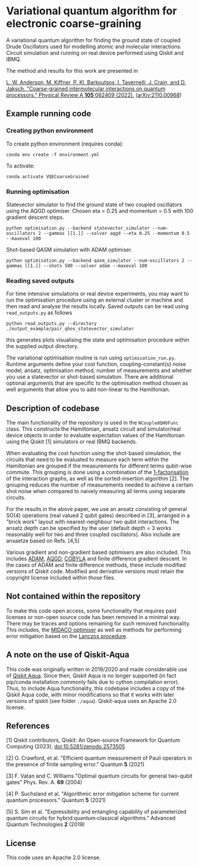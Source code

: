 # Variational quantum algorithm for electronic coarse-graining

A variational quantum algorithm for finding the ground state of coupled Drude Oscillators used for modelling atomic and
molecular interactions. Circuit simulation and running on real device performed using Qiskit and IBMQ.

The method and results for this work are presented in

[L. W. Anderson, M. Kiffner, P. Kl. Barkoutsos, I. Tavernelli, J. Crain, and D. Jaksch. "Coarse-grained intermolecular interactions on quantum processors." Physical Review A
**105** 062409 (2022).](https://doi.org/10.1103/PhysRevA.105.062409)
([arXiv:2110.00968](https://doi.org/10.48550/arXiv.2110.00968))

## Example running code

### Creating python environment

To create python environment (requires conda):

```
conda env create -f environment.yml
```

To activate:

```
conda activate VQECoarseGrained
```

### Running optimisation

Statevector simulator to find the ground state of two coupled oscillators using the AQGD optimiser. Chosen eta = 0.25
and momentum = 0.5 with 100 gradient descent steps.

  ```
  python optimisation.py --backend statevector_simulator --num-oscillators 2 --gammas [[1.]] --solver aqgd --eta 0.25 --momentum 0.5 --maxeval 100
  ```

Shot-based QASM simulation with ADAM optimiser.

  ```
  python optimisation.py --backend qasm_simulator --num-oscillators 2 --gammas [[1.]] --shots 500 --solver adam --maxeval 100
  ```

### Reading saved outputs

For time intensive simulations or real device experiments, you may want to run the optimisation procedure using an
external cluster or machine and then read and analyse the results locally. Saved outputs can be read using
`read_outputs.py` as follows

  ```
  python read_outputs.py --directory ./output_example/pair_qhos_statevector_simulator
  ```

this generates plots visualising the state and optimisation procedure within the supplied output directory.

The variational optimisation routine is run using `optimisation_run.py`. Runtime arguments define your cost function,
coupling-constant(s) noise model, ansatz, optimisation method, number of measurements and whether you use a
statevector or shot-based simulation. There are additional optional arguments that are specific to the optimisation
method chosen as well arguments that allow you to add non-linear to the Hamiltonian.

## Description of codebase

The main functionality of the repository is used in the `NCoupledQHOFunc` class. This constructs the Hamiltonian,
ansatz circuit and simulator/real device objects in order to evaluate expectation values of the
Hamiltonian using the Qiskit [1] simulators or real IBMQ backends.

When evaluating the cost function using the shot-based simulation, the circuits that need to be evaluated to measure
each term within the Hamiltonian are grouped if the measurements for different terms qubit-wise commute. This grouping
is done using a combination of the
[1-factorisation](https://en.wikipedia.org/wiki/Graph_factorization#Perfect_1-factorization) of the interaction graphs,
as well as the sorted-insertion algorithm [2]. The grouping reduces the number of measurements needed to achieve a
certain shot noise when compared to naively measuring all terms using separate circuits.

For the results in the above paper, we use an ansatz consisting of general SO(4) operations (real valued 2 qubit gates)
described in [3], arranged in a "brick work" layout with nearest-neighbour two qubit interactions. The ansatz depth
can be specified by the user (default depth = 3 works reasonably well for two and three coupled oscillators).
Also include are ansaetze based on Refs. [4,5]

Various gradient and non-gradient based optimisers are also included. This includes
[ADAM](https://qiskit.org/documentation/stubs/qiskit.aqua.components.optimizers.ADAM.html),
[AQGD](https://qiskit.org/documentation/stubs/qiskit.aqua.components.optimizers.AQGD.html),
[COBYLA](https://qiskit.org/documentation/stubs/qiskit.aqua.components.optimizers.COBYLA.html)
and finite difference gradient descent. In the cases of ADAM and finite difference methods, these include modified
versions of Qiskit code. Modified and derivative versions must retain the copyright license included within those files.

## Not contained within the repository

To make this code open access, some functionality that requires paid licenses or non-open source code has been removed
in a minimal way. There may be traces and options remaining for such removed functionality. This includes,
the [MIDACO optimiser](http://www.midaco-solver.com/) as well as methods for performing error mitigation based
on the [Lanczos procedure](https://doi.org/10.22331/q-2021-07-01-492).

## A note on the use of Qiskit-Aqua

This code was originally written in 2019/2020 and made considerable use
of [Qiskit Aqua](https://github.com/qiskit-community/qiskit-aqua). Since then, Qiskit Aqua is no
longer supported (in fact pip/conda installation commonly fails due to cython compilation error). Thus, to include Aqua
functionality, this codebase includes a copy of the Qiskit Aqua code, with minor modifications so that it works with
later versions of qiskit (see folder `./aqua`). Qiskit-aqua uses an Apache 2.0 license.

## References

[1] Qiskit contributors, Qiskit: An Open-source Framework for Quantum Computing (2023),
[doi:10.5281/zenodo.2573505](10.5281/zenodo.2573505)

[2] O. Crawford, et al. "Efficient quantum measurement of Pauli operators in the presence of finite sampling error."
Quantum **5** (2021)

[3] F. Vatan and C. Williams "Optimal quantum circuits for general two-qubit gates" Phys. Rev. A. **69** (2004)

[4] P. Suchsland et al. "Algorithmic error mitigation scheme for current quantum processors." Quantum **5**
(2021)

[5] S. Sim et al. "Expressibility and entangling capability of parameterized quantum circuits for hybrid
quantum‐classical algorithms." Advanced Quantum Technologies **2** (2019)

## License

This code uses an Apache 2.0 license.

